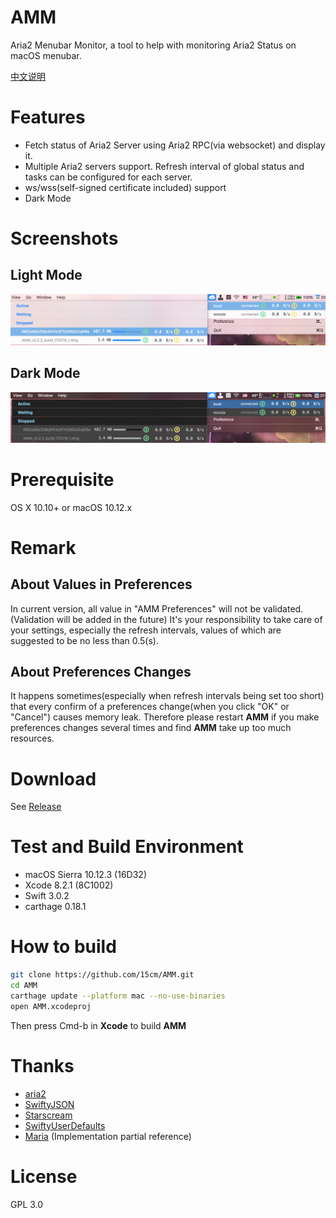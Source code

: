 # AMM
Aria2 Menubar Monitor, a tool to help with monitoring Aria2 Status on macOS menubar.

[中文说明](./README_zh.md)

# Features
- Fetch status of Aria2 Server using Aria2 RPC(via websocket) and display it.
- Multiple Aria2 servers support. Refresh interval of global status and tasks can be configured for each server.
- ws/wss(self-signed certificate included) support
- Dark Mode

# Screenshots
## Light Mode
![Screenshot Light](./screenshots/screenshot.png)

## Dark Mode
![Screenshot Dark](./screenshots/screenshot-dark.png)

# Prerequisite
OS X 10.10+ or macOS 10.12.x

# Remark
## About Values in Preferences
In current version, all value in "AMM Preferences" will not be validated.(Validation will be added in the future)
It's your responsibility to take care of your settings, especially the refresh intervals, values of which are suggested to be no less than 0.5(s).

## About Preferences Changes
It happens sometimes(especially when refresh intervals being set too short) that every confirm of a preferences change(when you click "OK" or "Cancel") causes memory leak. Therefore please restart **AMM** if you make preferences changes several times and find **AMM** take up too much resources.

# Download
See [Release](https://github.com/15cm/AMM/releases)

# Test and Build Environment
- macOS Sierra 10.12.3 (16D32)
- Xcode 8.2.1 (8C1002)
- Swift 3.0.2
- carthage 0.18.1

# How to build
``` sh
git clone https://github.com/15cm/AMM.git
cd AMM
carthage update --platform mac --no-use-binaries
open AMM.xcodeproj
```

Then press Cmd-b in **Xcode** to build **AMM**

# Thanks
- [aria2](https://github.com/aria2/aria2) 
- [SwiftyJSON](https://github.com/SwiftyJSON/SwiftyJSON)
- [Starscream](https://github.com/daltoniam/Starscream)
- [SwiftyUserDefaults](https://github.com/radex/SwiftyUserDefaults)
- [Maria](https://github.com/ShinCurry/Maria) (Implementation partial reference)

# License
GPL 3.0
